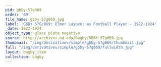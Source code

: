 ```yaml
---
pid: gbby-57g069
order: '69'
file_name: gbby-57g069.jpg
label: 'GBBY 57G/069: Elmer Layden: as Football Player - 1922-1924'
_date: 1922-1924
object_type: glass plate negative
source: http://archives.nd.edu/Bagby/GBBY-57g069.jpg
thumbnail: "/img/derivatives/simple/gbby-57g069/thumbnail.jpg"
full: "/img/derivatives/simple/gbby-57g069/fullwidth.jpg"
layout: bagby_item
collection: bagby
---
```

